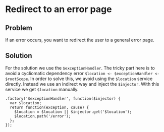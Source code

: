 # Redirect to an error page

## Problem

If an error occurs, you want to redirect the user to a general error page.


## Solution

For the solution we use the `$exceptionHandler`. The tricky part here is to
avoid a cycliomatic dependency error `$location <- $exceptionHandler <-
$rootScope`. In order to solve this, we avoid using the `$location` service
directly. Instead we use an indirect way and inject the `$injector`. With this service we get `$location` manually.

    .factory('$exceptionHandler', function($injector) {
      var $location;
      return function(exception, cause) {
        $location = $location || $injector.get('$location');
        $location.path('/error');
      };
    });
